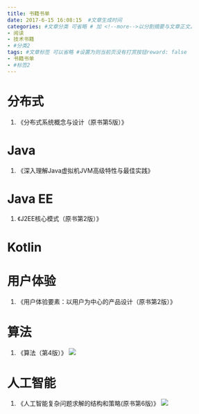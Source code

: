```yaml
---
title: 书籍书单
date: 2017-6-15 16:08:15  #文章生成时间
categories: #文章分类 可省略 # 加 <!--more-->以分割摘要与文章正文。
- 阅读
- 技术书籍
- #分类2
tags: #文章标签 可以省略 #设置为则当前页没有打赏按钮reward: false
- 书籍书单
- #标签2
---
```


# 分布式 #
1. 《分布式系统概念与设计（原书第5版）》

# Java #
1. 《深入理解Java虚拟机JVM高级特性与最佳实践》

# Java EE #
1. 《J2EE核心模式（原书第2版）》

# Kotlin #
<!--more-->

# 用户体验 #
1. 《用户体验要素：以用户为中心的产品设计（原书第2版）》

# 算法 #
1. 《算法（第4版）》
![](https://i.imgur.com/fOnVkDK.jpg)

# 人工智能 #
1. 《人工智能复杂问题求解的结构和策略(原书第6版)》
![](https://i.imgur.com/9T2mdHP.jpg)
